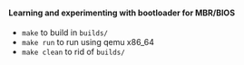 #### Learning and experimenting with bootloader for MBR/BIOS

- `make` to build in `builds/`
- `make run` to run using qemu x86_64
- `make clean` to rid of `builds/`
